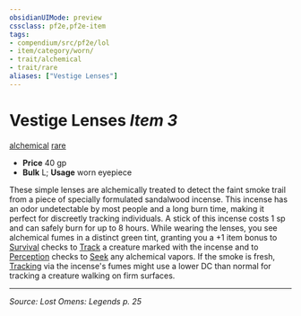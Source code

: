 ```yaml
---
obsidianUIMode: preview
cssclass: pf2e,pf2e-item
tags:
- compendium/src/pf2e/lol
- item/category/worn/
- trait/alchemical
- trait/rare
aliases: ["Vestige Lenses"]
---
```

# Vestige Lenses *Item 3*  
[alchemical](alchemical.md "Alchemical Item Trait")  [rare](rare.md "Rare Rarity Trait")  

- **Price** 40 gp
- **Bulk** L; **Usage** worn eyepiece

These simple lenses are alchemically treated to detect the faint smoke trail from a piece of specially formulated sandalwood incense. This incense has an odor undetectable by most people and a long burn time, making it perfect for discreetly tracking individuals. A stick of this incense costs 1 sp and can safely burn for up to 8 hours. While wearing the lenses, you see alchemical fumes in a distinct green tint, granting you a +1 item bonus to [Survival](skills.md#Survival) checks to [Track](track.md) a creature marked with the incense and to [Perception](skills.md#Perception) checks to [Seek](seek.md) any alchemical vapors. If the smoke is fresh, [Tracking](track.md) via the incense's fumes might use a lower DC than normal for tracking a creature walking on firm surfaces.


---
*Source: Lost Omens: Legends p. 25*